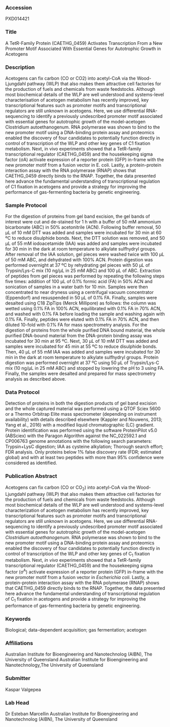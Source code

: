 ### Accession
PXD014421

### Title
A TetR-Family Protein (CAETHG_0459) Activates Transcription From a New Promoter Motif Associated With Essential Genes for Autotrophic Growth in Acetogens

### Description
Acetogens can fix carbon (CO or CO2) into acetyl-CoA via the Wood-Ljungdahl pathway (WLP) that also makes them attractive cell factories for the production of fuels and chemicals from waste feedstocks. Although most biochemical details of the WLP are well understood and systems-level characterisation of acetogen metabolism has recently improved, key transcriptional features such as promoter motifs and transcriptional regulators are still unknown in acetogens. Here, we use differential RNA-sequencing to identify a previously undescribed promoter motif associated with essential genes for autotrophic growth of the model-acetogen Clostridium autoethanogenum. RNA polymerase was shown to bind to the new promoter motif using a DNA-binding protein assay and proteomics enabled the discovery of four candidates to potentially function directly in control of transcription of the WLP and other key genes of C1 fixation metabolism. Next, in vivo experiments showed that a TetR-family transcriptional regulator (CAETHG_0459) and the housekeeping sigma factor (σA) activate expression of a reporter protein (GFP) in-frame with the new promoter motif from a fusion vector in E. coli. Lastly, a protein-protein interaction assay with the RNA polymerase (RNAP) shows that CAETHG_0459 directly binds to the RNAP. Together, the data presented here advance the fundamental understanding of transcriptional regulation of C1 fixation in acetogens and provide a strategy for improving the performance of gas-fermenting bacteria by genetic engineering.

### Sample Protocol
For the digestion of proteins from gel band excision, the gel bands of interest were cut and de-stained for 1 h with a buffer of 50 mM ammonium bicarbonate (ABC) in 50% acetonitrile (ACN). Following buffer removal, 50 µL of 10 mM DTT was added and samples were incubated for 30 min at 60 ºC to reduce disulphide bonds. Next, the DTT solution was removed, and 50 µL of 55 mM iodoacetamide (IAA) was added and samples were incubated for 30 min in the dark at room temperature to alkylate sulfhydryl groups. After removal of the IAA solution, gel pieces were washed twice with 100 µL of 50 mM ABC, and dehydrated with 100% ACN. Protein digestion was performed overnight at 37 ºC by rehydrating gel pieces with 50 µL of Trypsin/Lys-C mix (10 ng/µL in 25 mM ABC) and 100 µL of ABC.  Extraction of peptides from gel pieces was performed by repeating the following steps five times: addition of 100 µL of 0.1% formic acid (FA) in 50% ACN and sonication of samples in a water bath for 10 min. Samples were then concentrated to near dryness using a centrifugal vacuum concentrator (Eppendorf) and resuspended in 50 µL of 0.1% FA. Finally, samples were desalted using C18 ZipTips (Merck Millipore) as follows: the column was wetted using 0.1% FA in 100% ACN, equilibrated with 0.1% FA in 70% ACN, and washed with 0.1% FA before loading the sample and washing again with 0.1% FA. Finally, peptides were eluted with 0.1% FA in 70% ACN, and then diluted 10-fold with 0.1% FA for mass spectrometry analysis. For the digestion of proteins from the whole purified DNA bound material, the whole purified DNA-bound material from the DNA-protein binding assay was incubated for 30 min at 95 ºC. Next, 30 µL of 10 mM DTT was added and samples were incubated for 45 min at 55 ºC to reduce disulphide bonds. Then, 40 µL of 55 mM IAA was added and samples were incubated for 30 min in the dark at room temperature to alkylate sulfhydryl groups. Protein digestion was performed overnight at 37 ºC using 50 µL of Trypsin/Lys-C mix (10 ng/µL in 25 mM ABC) and stopped by lowering the pH to 3 using FA. Finally, the samples were desalted and prepared for mass spectrometry analysis as described above.

### Data Protocol
Detection of proteins in both the digestion products of gel band excision and the whole captured material was performed using a QTOF Sciex 5600 or a Thermo Orbitrap Elite mass spectrometer (depending on instrument availability) with details described elsewhere (Kappler and Nouwens, 2013; Yang et al., 2016) with a modified liquid chromatographic (LC) gradient. Protein identification was performed using the software ProteinPilot v5.0 (ABSciex) with the Paragon Algorithm against the NC_022592.1 and CP006763 genome annotations with the following search parameters: Trypsin+LysC digestion; IAA as cysteine alkylation; Thorough search effort; FDR analysis. Only proteins below 1% false discovery rate (FDR; estimated global) and with at least two peptides with more than 95% confidence were considered as identified.

### Publication Abstract
Acetogens can fix carbon (CO or CO<sub>2</sub>) into acetyl-CoA via the Wood-Ljungdahl pathway (WLP) that also makes them attractive cell factories for the production of fuels and chemicals from waste feedstocks. Although most biochemical details of the WLP are well understood and systems-level characterization of acetogen metabolism has recently improved, key transcriptional features such as promoter motifs and transcriptional regulators are still unknown in acetogens. Here, we use differential RNA-sequencing to identify a previously undescribed promoter motif associated with essential genes for autotrophic growth of the model-acetogen <i>Clostridium autoethanogenum</i>. RNA polymerase was shown to bind to the new promoter motif using a DNA-binding protein assay and proteomics enabled the discovery of four candidates to potentially function directly in control of transcription of the WLP and other key genes of C<sub>1</sub> fixation metabolism. Next, <i>in vivo</i> experiments showed that a TetR-family transcriptional regulator (CAETHG_0459) and the housekeeping sigma factor (&#x3c3;<sup>A</sup>) activate expression of a reporter protein (GFP) in-frame with the new promoter motif from a fusion vector in <i>Escherichia coli</i>. Lastly, a protein-protein interaction assay with the RNA polymerase (RNAP) shows that CAETHG_0459 directly binds to the RNAP. Together, the data presented here advance the fundamental understanding of transcriptional regulation of C<sub>1</sub> fixation in acetogens and provide a strategy for improving the performance of gas-fermenting bacteria by genetic engineering.

### Keywords
Biological; data-dependent acquisition; gas fermentation; acetogen

### Affiliations
Australian Institute for Bioengineering and Nanotechnolog (AIBN), The University of Queensland
Australian Institute for Bioengineering and Nanotechnology,The University of Queensland

### Submitter
Kaspar Valgepea

### Lab Head
Dr Esteban Marcellin
Australian Institute for Bioengineering and Nanotechnolog (AIBN), The University of Queensland


